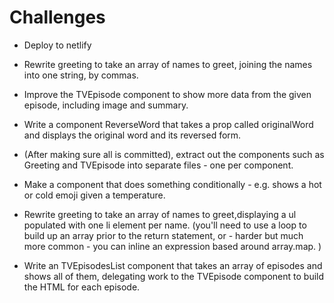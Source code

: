 # Challenges

-   Deploy to netlify

-   Rewrite greeting to take an array of names to greet, joining the names into one string, by commas.

-   Improve the TVEpisode component to show more data from the given episode, including image and summary.

-   Write a component ReverseWord that takes a prop called originalWord and displays the original word and its reversed form.

-   (After making sure all is committed), extract out the components such as Greeting and TVEpisode into separate files - one per component.

-   Make a component that does something conditionally - e.g. shows a hot or cold emoji given a temperature.

-   Rewrite greeting to take an array of names to greet,displaying a ul populated with one li element per name. (you'll need to use a loop to build up an array prior to the return statement, or - harder but much more common - you can inline an expression based around array.map. )

-   Write an TVEpisodesList component that takes an array of episodes and shows all of them, delegating work to the TVEpisode component to build the HTML for each episode.
